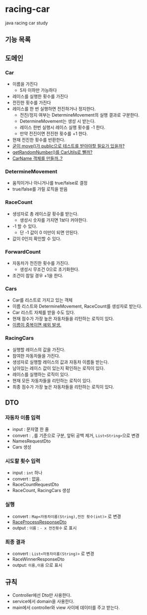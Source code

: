 # racing-car
java racing car study



## 기능 목록

## 도메인

### Car

- 이름을 가진다
  - 5자 이하만 가능하다
- 레이스를 실행한 횟수를 가진다
- 전진한 횟수를 가진다
- 레이스를 한 번 실행하면 전진하거나 정지한다.
  - 전진/정지 여부는 DetermineMovement의 실행 결과로 구분한다.
  - DetermineMovement는 생성 시 받는다.
  - 레이스 한번 실행시 레이스 실행 횟수를 -1 한다.
  - 만약 전진이면 전진한 횟수를 +1 한다.
- 현재 전진한 횟수를 반환한다.
- <u>굳이 move()가 public으로 테스트를 받아야할 필요가 있을까?</u>
- <u>getRandomNumber()를 CarUtils로 뺄까?</u>
- <u>CarName 객체를 만들까..?</u>



### DetermineMovement

- 움직이거나 아니거나를 true/false로 결정
- true/false를 가릴 로직을 받음



### RaceCount

- 생성자로 총 레이스갈 횟수를 받는다.
  - 생성시 숫자를 가지면 1보다 커야한다.
- -1 할 수 있다.
  - 단 -1 값이 0 미만이 되면 안된다.
- 값이 0인지 확인할 수 있다.



### ForwardCount

- 자동차가 전진한 횟수를 가진다.
  - 생성시 무조건 0으로 초기화한다.
- 조건이 참일 경우 +1을 한다.



### Cars

- Car를 리스트로 가지고 있는 객체
- 이름 리스트와 DetermineMovement, RaceCount를 생성자로 받는다.
- Car 리스트 자체를 받을 수도 있다.
- 현재 점수가 가장 높은 자동차들을 리턴하는 로직이 있다.
- <u>이름이 중복이면 예외 발생.</u>



### RacingCars

- 실행할 레이스의 값을 가진다.
- 참여한 자동차들을 가진다.
- 생성자로 실행할 레이스의 값과 자동차 이름들 받는다.
- 남아있는 레이스 값이 있는지 확인하는 로직이 있다.
- 레이스를 실행하는 로직이 있다.
- 현재 모든 자동차들을 리턴하는 로직이 있다.
- 최종 점수가 가장 높은 자동차들을 리턴하는 로직이 있다.



## DTO



### 자동차 이름 입력

- input : 문자열 한 줄
- convert : `,`를 기준으로 구분, 앞뒤 공백 제거, `List<String>`으로 변경
- NamesRequestDto
- Cars 생성



### 시도할 횟수 입력

- input : `int` 하나
- convert : 없음.
- RaceCountRequestDto
- RaceCount, RacingCars 생성



### 실행

- convert : `Map<자동차이름(String),전진 횟수(int)>` 로 변경
- <u>RaceProcessResponseDto</u>
- output : `이름` : `- x 전진횟수` 로 표시



### 최종 결과

- convert : `List<자동차이름(String)>` 로 변경
- RaceWinnerResponseDto
- output: `이름,이름` 으로 표시



## 규칙

- Controller에선 Dto만 사용한다.
- service에서 domain을 사용한다.
- main에서 controller와 view 사이에 데이터를 주고 받는다.